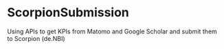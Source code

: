 # ScorpionSubmission
Using APIs to get KPIs from Matomo and Google Scholar and submit them to Scorpion (de.NBI)
